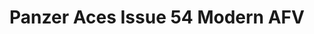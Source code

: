 ---
layout: product
title: "Panzer Aces Issue 54 Modern AFV"
price: "1400" 
desc: "Časopis"
img_path: "/assets/img/PANZ0054.jpg"
brand: "AMMO"
available: true
special_offer: false
new: true
soon: false
cat: "090000"
subcat: "090100"
subsubcat: "090101"
sifra: "PANZ0054"
popular: false
---